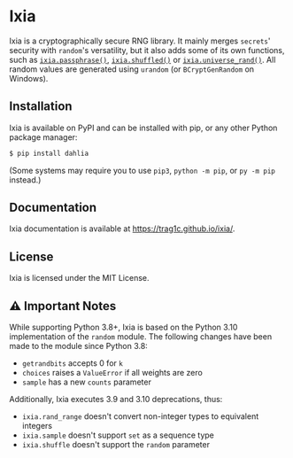# Ixia
Ixia is a cryptographically secure RNG library. It mainly merges `secrets`'
security with `random`'s versatility, but it also adds some of its own
functions, such as [`ixia.passphrase()`](https://trag1c.github.io/ixia/sequences.html#ixiapassphrase), [`ixia.shuffled()`](https://trag1c.github.io/ixia/sequences.html#ixiashuffled) or
[`ixia.universe_rand()`](https://trag1c.github.io/ixia/bytes_and_integers.html#ixiauniverse_rand). All random values are generated using `urandom` (or `BCryptGenRandom` on Windows).

## Installation
Ixia is available on PyPI and can be installed with pip, or any other Python package manager:
```sh
$ pip install dahlia
```
(Some systems may require you to use `pip3`, `python -m pip`, or `py -m pip` instead.)

## Documentation
Ixia documentation is available at https://trag1c.github.io/ixia/.

## License
Ixia is licensed under the MIT License.

## ⚠️ Important Notes
While supporting Python 3.8+, Ixia is based on the Python 3.10 implementation
of the `random` module. The following changes have been made to the module
since Python 3.8:
- `getrandbits` accepts 0 for `k`
- `choices` raises a `ValueError` if all weights are zero
- `sample` has a new `counts` parameter

Additionally, Ixia executes 3.9 and 3.10 deprecations, thus:
- `ixia.rand_range` doesn't convert non-integer types to equivalent integers
- `ixia.sample` doesn't support `set` as a sequence type
- `ixia.shuffle` doesn't support the `random` parameter
